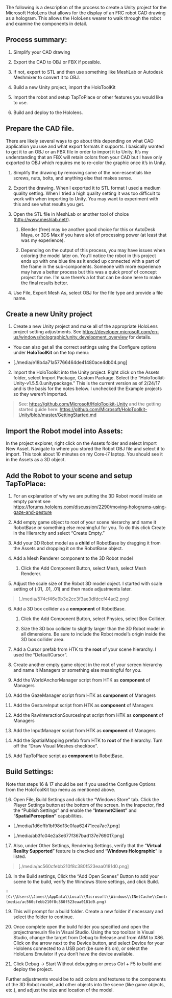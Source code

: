 The following is a description of the process to create a Unity project for the
Microsoft HoloLens that allows for the display of an FRC robot CAD drawing as a
hologram. This allows the HoloLens wearer to walk through the robot and examine
the components in detail.

Process summary:
----------------

1.  Simplify your CAD drawing

2.  Export the CAD to OBJ or FBX if possible.

3.  If not, export to STL and then use something like MeshLab or Autodesk
    Meshmixer to convert it to OBJ.

4.  Build a new Unity project, import the HoloToolKit

5.  Import the robot and setup TapToPlace or other features you would like to
    use.

6.  Build and deploy to the Hololens.

Prepare the CAD file.
---------------------

There are likely several ways to go about this depending on what CAD application
you use and what export formats it supports. I basically wanted to get it to an
OBJ or an FBX file in order to import it to Unity. It’s my understanding that an
FBX will retain colors from your CAD but I have only exported to OBJ which
requires me to re-color the graphic once it’s in Unity.

1.  Simplify the drawing by removing some of the non-essentials like screws,
    nuts, bolts, and anything else that makes sense.

2.  Export the drawing. When I exported it to STL format I used a medium quality
    setting. When I tried a high quality setting it was too difficult to work
    with when importing to Unity. You may want to experiment with this and see
    what results you get.

3.  Open the STL file in MeshLab or another tool of choice
    (<http://www.meshlab.net/>).

    1.  Blender (free) may be another good choice for this or AutoDesk Maya, or
        3DS Max if you have a lot of processing power (at least that was my
        experience).

    2.  Depending on the output of this process, you may have issues when
        coloring the model later on. You’ll notice the robot in this project
        ends up with one blue tire as it ended up connected with a part of the
        frame in the sub-components. Someone with more experience may have a
        better process but this was a quick proof of concept project for me. I’m
        sure there’s a lot that can be done here to make the final results
        better.

4.  Use File, Export Mesh As, select OBJ for the file type and provide a file
    name.

Create a new Unity project
--------------------------

1.  Create a new Unity project and make all of the appropriate HoloLens project
    setting adjustments. See
    <https://developer.microsoft.com/en-us/windows/holographic/unity_development_overview>
    for details.

-   You can also get all the correct settings using the Configure options under
    **HoloToolKit** on the top menu:

-   [./media/e18b4a71a57766464de41480ace4db04.png]

2.  Import the HoloToolkit into the Unity project. Right click on the Assets
    folder, select Import Package, Custom Package. Select the
    “HoloToolkit-Unity-v1.5.5.0.unitypackage.” This is the current version as of
    2/24/17 and is the basis for the notes below. I unchecked the Example
    projects so they weren’t imported.

>   See: <https://github.com/Microsoft/HoloToolkit-Unity> and the getting
>   started guide here:
>   <https://github.com/Microsoft/HoloToolkit-Unity/blob/master/GettingStarted.md>

Import the Robot model into Assets:
-----------------------------------

In the project explorer, right click on the Assets folder and select Import New
Asset. Navigate to where you stored the Robot OBJ file and select it to import.
This took about 10 minutes on my Core-i7 laptop. You should see it in the Assets
as a 3D object.

Add the Robot to your scene and setup TapToPlace:
-------------------------------------------------

1.  For an explanation of why we are putting the 3D Robot model inside an empty
    parent see
    <https://forums.hololens.com/discussion/2290/moving-holograms-using-gaze-and-gesture>

2.  Add empty game object to root of your scene hierarchy and name it RobotBase
    or something else meaningful for you. To do this click Create in the
    Hierarchy and select “Create Empty.”

3.  Add your 3D Robot model as a **child** of RobotBase by dragging it from the
    Assets and dropping it on the RobotBase object.

4.  Add a Mesh Renderer component to the 3D Robot model

    1.  Click the Add Component Button, select Mesh, select Mesh Renderer.

5.  Adjust the scale size of the Robot 3D model object. I started with scale
    setting of (.01, .01, .01) and then made adjustments later.

>   [./media/574cf46e9b3e2cc3f3ae3dfdccf44ad2.png]

6.  Add a 3D box collider as a **component** of RobotBase.

    1.  Click the Add Component Button, select Physics, select Box Collider.

    2.  Size the 3D box collider to slightly larger than the 3D Robot model in
        all dimensions. Be sure to include the Robot model’s origin inside the
        3D box collider area.

7.  Add a Cursor prefab from HTK to the **root** of your scene hierarchy. I used
    the “DefaultCursor”.

8.  Create another empty game object in the root of your screen hierarchy and
    name it Managers or something else meaningful for you.

9.  Add the WorldAnchorManager script from HTK as **component** of Managers

10.  Add the GazeManager script from HTK as **component** of Managers

11.  Add the GestureInput script from HTK as **component** of Managers

12.  Add the RawInteractionSourcesInput script from HTK as **component** of
    Managers

13.  Add the InputManager script from HTK as **component** of Managers

14.  Add the SpatialMapping prefab from HTK to **root** of the hierarchy. Turn
    off the “Draw Visual Meshes checkbox”.

15. Add TapToPlace script as **component** to RobotBase.

Build Settings:
---------------

Note that steps 16 & 17 should be set if you used the Configure Options from the
HoloToolKit top menu as mentioned above.

16.  Open File, Build Settings and click the “Windows Store” tab. Click the
    Player Settings button at the bottom of the screen. In the Inspector, find
    the “Publish Settings” and enable the “**InternetClient”** and
    “**SpatialPerception”** capabilities.

-   [./media/1d6effb1bf98d13c0faa62471eea7ac7.png]

-   [./media/ab3fc04e2a3e677f367bad137e769017.png]

17.  Also, under Other Settings, Rendering Settings, verify that the “**Virtual
    Reality Supported**” feature is checked and “**Windows Holographic**” is
    listed.

>   [./media/ac560cfebb210f8c380f523eaa0181d0.png]

18.  In the Build settings, Click the “Add Open Scenes” Button to add your scene
    to the build, verify the Windows Store settings, and click Build.

    ![C:\\Users\\James\\AppData\\Local\\Microsoft\\Windows\\INetCache\\Content.Word\\ac560cfebb210f8c380f523eaa0181d0.png](media/ac560cfebb210f8c380f523eaa0181d0.png)

19.  This will prompt for a build folder. Create a new folder if necessary and
    select the folder to continue.

20.  Once complete open the build folder you specified and open the
    projectname.sln file in Visual Studio. Using the top toolbar in Visual
    Studio, change the target from Debug to Release and from ARM to X86. Click
    on the arrow next to the Device button, and select Device for your Hololens
    connected to a USB port (be sure it’s on), or select the HoloLens Emulator
    if you don’t have the device available.

21.  Click Debug -\> Start Without debugging or press Ctrl + F5 to build and
    deploy the project.

Further adjustments would be to add colors and textures to the components of the
3D Robot model, add other objects into the scene (like game objects, etc.), and
adjust the size and location of the model.
